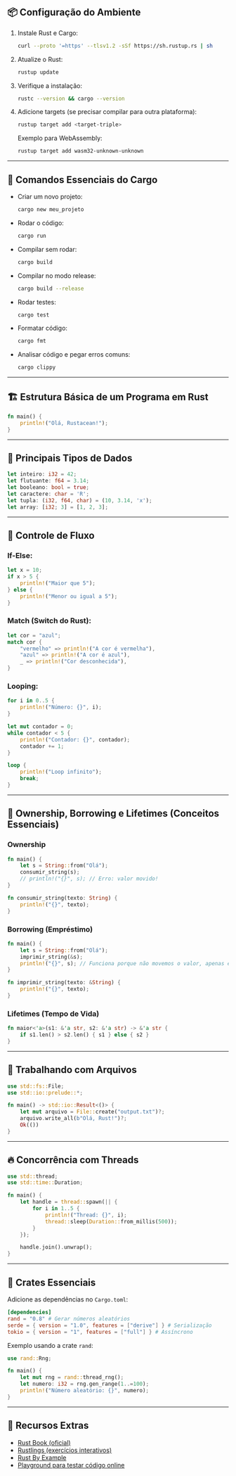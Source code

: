 ## 📦 **Configuração do Ambiente**
1. Instale Rust e Cargo:  
   ```sh
   curl --proto '=https' --tlsv1.2 -sSf https://sh.rustup.rs | sh
   ```
2. Atualize o Rust:  
   ```sh
   rustup update
   ```
3. Verifique a instalação:  
   ```sh
   rustc --version && cargo --version
   ```
4. Adicione targets (se precisar compilar para outra plataforma):  
   ```sh
   rustup target add <target-triple>
   ```
   Exemplo para WebAssembly:  
   ```sh
   rustup target add wasm32-unknown-unknown
   ```

---

## 🚀 **Comandos Essenciais do Cargo**
- Criar um novo projeto:
  ```sh
  cargo new meu_projeto
  ```
- Rodar o código:
  ```sh
  cargo run
  ```
- Compilar sem rodar:
  ```sh
  cargo build
  ```
- Compilar no modo release:
  ```sh
  cargo build --release
  ```
- Rodar testes:
  ```sh
  cargo test
  ```
- Formatar código:
  ```sh
  cargo fmt
  ```
- Analisar código e pegar erros comuns:
  ```sh
  cargo clippy
  ```

---

## 🏗️ **Estrutura Básica de um Programa em Rust**
```rust
fn main() {
    println!("Olá, Rustacean!");
}
```

---

## 📌 **Principais Tipos de Dados**
```rust
let inteiro: i32 = 42;
let flutuante: f64 = 3.14;
let booleano: bool = true;
let caractere: char = 'R';
let tupla: (i32, f64, char) = (10, 3.14, 'x');
let array: [i32; 3] = [1, 2, 3];
```

---

## 🧵 **Controle de Fluxo**
### If-Else:
```rust
let x = 10;
if x > 5 {
    println!("Maior que 5");
} else {
    println!("Menor ou igual a 5");
}
```

### Match (Switch do Rust):
```rust
let cor = "azul";
match cor {
    "vermelho" => println!("A cor é vermelha"),
    "azul" => println!("A cor é azul"),
    _ => println!("Cor desconhecida"),
}
```

### Looping:
```rust
for i in 0..5 {
    println!("Número: {}", i);
}

let mut contador = 0;
while contador < 5 {
    println!("Contador: {}", contador);
    contador += 1;
}

loop {
    println!("Loop infinito");
    break;
}
```

---

## 🔗 **Ownership, Borrowing e Lifetimes (Conceitos Essenciais)**
### **Ownership**
```rust
fn main() {
    let s = String::from("Olá");
    consumir_string(s);
    // println!("{}", s); // Erro: valor movido!
}

fn consumir_string(texto: String) {
    println!("{}", texto);
}
```

### **Borrowing (Empréstimo)**
```rust
fn main() {
    let s = String::from("Olá");
    imprimir_string(&s);
    println!("{}", s); // Funciona porque não movemos o valor, apenas emprestamos
}

fn imprimir_string(texto: &String) {
    println!("{}", texto);
}
```

### **Lifetimes (Tempo de Vida)**
```rust
fn maior<'a>(s1: &'a str, s2: &'a str) -> &'a str {
    if s1.len() > s2.len() { s1 } else { s2 }
}
```

---

## 📂 **Trabalhando com Arquivos**
```rust
use std::fs::File;
use std::io::prelude::*;

fn main() -> std::io::Result<()> {
    let mut arquivo = File::create("output.txt")?;
    arquivo.write_all(b"Olá, Rust!")?;
    Ok(())
}
```

---

## 🔥 **Concorrência com Threads**
```rust
use std::thread;
use std::time::Duration;

fn main() {
    let handle = thread::spawn(|| {
        for i in 1..5 {
            println!("Thread: {}", i);
            thread::sleep(Duration::from_millis(500));
        }
    });

    handle.join().unwrap();
}
```

---

## 🌟 **Crates Essenciais**
Adicione as dependências no `Cargo.toml`:
```toml
[dependencies]
rand = "0.8" # Gerar números aleatórios
serde = { version = "1.0", features = ["derive"] } # Serialização
tokio = { version = "1", features = ["full"] } # Assíncrono
```

Exemplo usando a crate `rand`:
```rust
use rand::Rng;

fn main() {
    let mut rng = rand::thread_rng();
    let numero: i32 = rng.gen_range(1..=100);
    println!("Número aleatório: {}", numero);
}
```

---

## 📖 **Recursos Extras**
- [Rust Book (oficial)](https://doc.rust-lang.org/book/)
- [Rustlings (exercícios interativos)](https://github.com/rust-lang/rustlings)
- [Rust By Example](https://doc.rust-lang.org/stable/rust-by-example/)
- [Playground para testar código online](https://play.rust-lang.org/)
